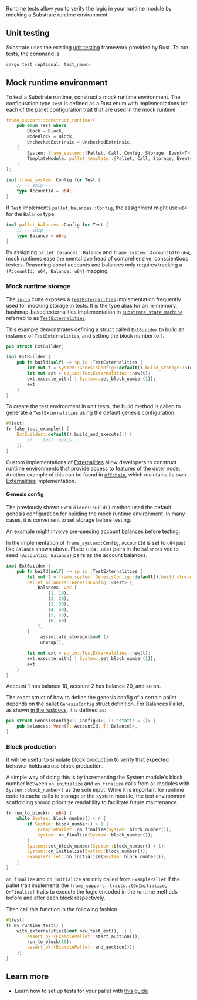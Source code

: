 Runtime tests allow you to verify the logic in your runtime module by mocking a Substrate runtime environment.

## Unit testing

Substrate uses the existing [unit testing](https://doc.rust-lang.org/rust-by-example/testing/unit_testing.html) framework provided by Rust. 
To run tests, the command is:

```bash
cargo test <optional: test_name>
```

## Mock runtime environment

To test a Substrate runtime, construct a mock runtime environment. 
The configuration type `Test` is defined as a Rust enum with implementations for each of the pallet configuration trait that are used in the mock runtime.

```rust
frame_support::construct_runtime!(
	pub enum Test where
		Block = Block,
		NodeBlock = Block,
		UncheckedExtrinsic = UncheckedExtrinsic,
	{
		System: frame_system::{Pallet, Call, Config, Storage, Event<T>},
		TemplateModule: pallet_template::{Pallet, Call, Storage, Event<T>},
	}
);

impl frame_system::Config for Test {
	// -- snip --
	type AccountId = u64;
}
```

If `Test` implements `pallet_balances::Config`, the assignment might use `u64` for the `Balance` type.

```rust
impl pallet_balances::Config for Test {
	// -- snip --
	type Balance = u64;
}
```

By assigning `pallet_balances::Balance` and `frame_system::AccountId` to `u64`, mock runtimes ease the mental overhead of comprehensive, conscientious testers. 
Reasoning about accounts and balances only requires tracking a `(AccountId: u64, Balance: u64)` mapping.

### Mock runtime storage

The [`sp-io`](/rustdocs/latest/sp_io/index.html) crate exposes a [`TestExternalities`](/rustdocs/latest/sp_io/type.TestExternalities.html) implementation frequently used for mocking storage in tests. 
It is the type alias for an in-memory, hashmap-based externalities implementation in [`substrate_state_machine`](/rustdocs/latest/sp_state_machine/index.html) referred to as [`TestExternalities`](/rustdocs/latest/sp_state_machine/struct.TestExternalities.html).

This example demonstrates defining a struct called `ExtBuilder` to build an instance of `TestExternalities`, and setting the block number to 1.

```rust
pub struct ExtBuilder;

impl ExtBuilder {
	pub fn build(self) -> sp_io::TestExternalities {
		let mut t = system::GenesisConfig::default().build_storage::<TestRuntime>().unwrap();
		let mut ext = sp_io::TestExternalities::new(t);
		ext.execute_with(|| System::set_block_number(1));
		ext
	}
}
```

To create the test environment in unit tests, the build method is called to generate a `TestExternalities` using the default genesis configuration.

```rust
#[test]
fn fake_test_example() {
	ExtBuilder::default().build_and_execute(|| {
		// ...test logics...
	});
}
```

Custom implementations of [Externalities](/rustdocs/latest/sp_externalities/index.html) allow developers to construct runtime environments that provide access to features of the outer node. 
Another example of this can be found in [`offchain`](/rustdocs/latest/sp_core/offchain/index.html), which maintains its own [Externalities](/rustdocs/latest/sp_core/offchain/trait.Externalities.html) implementation.

#### Genesis config

The previously shown `ExtBuilder::build()` method used the default genesis configuration for building the mock runtime environment. 
In many cases, it is convenient to set storage before testing.

An example might involve pre-seeding account balances before testing.

In the implementation of `frame_system::Config`, `AccountId` is set to `u64` just like `Balance` shown above. 
Place `(u64, u64)` pairs in the `balances` vec to seed `(AccountId, Balance)` pairs as the account balances.

```rust
impl ExtBuilder {
	pub fn build(self) -> sp_io::TestExternalities {
		let mut t = frame_system::GenesisConfig::default().build_storage::<Test>().unwrap();
		pallet_balances::GenesisConfig::<Test> {
			balances: vec![
				(1, 10),
				(2, 20),
				(3, 30),
				(4, 40),
				(5, 50),
				(6, 60)
			],
		}
			.assimilate_storage(&mut t)
			.unwrap();

		let mut ext = sp_io::TestExternalities::new(t);
		ext.execute_with(|| System::set_block_number(1));
		ext
	}
}
```

Account 1 has balance 10, account 2 has balance 20, and so on.

The exact struct of how to define the genesis config of a certain pallet depends on the pallet `GenesisConfig` struct definition. 
For Balances Pallet, as shown [in the rustdocs](/rustdocs/latest/pallet_balances/pallet/struct.GenesisConfig.html), it is defined as:

```rust
pub struct GenesisConfig<T: Config<I>, I: 'static = ()> {
	pub balances: Vec<(T::AccountId, T::Balance)>,
}
```

### Block production

It will be useful to simulate block production to verify that expected behavior holds across block production.

A simple way of doing this is by incrementing the System module's block number between `on_initialize` and `on_finalize` calls from all modules with `System::block_number()` as the sole input. 
While it is important for runtime code to cache calls to storage or the system module, the test environment scaffolding should prioritize readability to facilitate future maintenance.

```rust
fn run_to_block(n: u64) {
	while System::block_number() < n {
		if System::block_number() > 1 {
			ExamplePallet::on_finalize(System::block_number());
			System::on_finalize(System::block_number());
		}
		System::set_block_number(System::block_number() + 1);
		System::on_initialize(System::block_number());
		ExamplePallet::on_initialize(System::block_number());
	}
}
```

`on_finalize` and `on_initialize` are only called from `ExamplePallet` if the pallet trait implements the `frame_support::traits::{OnInitialize, OnFinalize}` traits to execute the logic encoded in the runtime methods before and after each block respectively.

Then call this function in the following fashion.

```rust
#[test]
fn my_runtime_test() {
	with_externalities(&mut new_test_ext(), || {
		assert_ok!(ExamplePallet::start_auction());
		run_to_block(10);
		assert_ok!(ExamplePallet::end_auction());
	});
}
```

## Learn more

- Learn how to set up tests for your pallet with [this guide](/how-to-guides/v3/testing/basics/)
